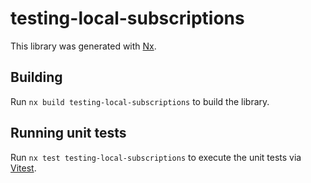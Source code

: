 # testing-local-subscriptions

This library was generated with [Nx](https://nx.dev).

## Building

Run `nx build testing-local-subscriptions` to build the library.

## Running unit tests

Run `nx test testing-local-subscriptions` to execute the unit tests via [Vitest](https://vitest.dev/).
